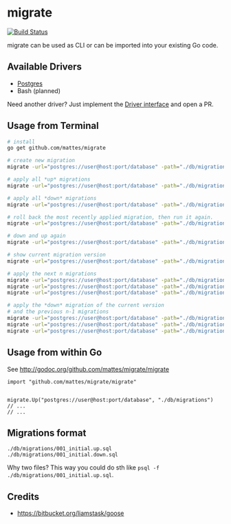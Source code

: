 # migrate

[![Build Status](https://travis-ci.org/mattes/migrate.svg?branch=master)](https://travis-ci.org/mattes/migrate)

migrate can be used as CLI or can be imported into your existing Go code.


## Available Drivers

 * [Postgres](https://github.com/mattes/migrate/tree/master/driver/postgres)
 * Bash (planned)

Need another driver? Just implement the [Driver interface](http://godoc.org/github.com/mattes/migrate/driver#Driver) and open a PR.


## Usage from Terminal

```bash
# install
go get github.com/mattes/migrate

# create new migration
migrate -url="postgres://user@host:port/database" -path="./db/migrations" create

# apply all *up* migrations
migrate -url="postgres://user@host:port/database" -path="./db/migrations" up

# apply all *down* migrations
migrate -url="postgres://user@host:port/database" -path="./db/migrations" down

# roll back the most recently applied migration, then run it again.
migrate -url="postgres://user@host:port/database" -path="./db/migrations" redo

# down and up again
migrate -url="postgres://user@host:port/database" -path="./db/migrations" reset

# show current migration version
migrate -url="postgres://user@host:port/database" -path="./db/migrations" version

# apply the next n migrations
migrate -url="postgres://user@host:port/database" -path="./db/migrations" migrate +1
migrate -url="postgres://user@host:port/database" -path="./db/migrations" migrate +2
migrate -url="postgres://user@host:port/database" -path="./db/migrations" migrate +n

# apply the *down* migration of the current version 
# and the previous n-1 migrations
migrate -url="postgres://user@host:port/database" -path="./db/migrations" migrate -1
migrate -url="postgres://user@host:port/database" -path="./db/migrations" migrate -2
migrate -url="postgres://user@host:port/database" -path="./db/migrations" migrate -n
```


## Usage from within Go

See http://godoc.org/github.com/mattes/migrate/migrate

```golang
import "github.com/mattes/migrate/migrate"


migrate.Up("postgres://user@host:port/database", "./db/migrations")
// ... 
// ... 
```

## Migrations format

```
./db/migrations/001_initial.up.sql
./db/migrations/001_initial.down.sql
```

Why two files? This way you could do sth like ``psql -f ./db/migrations/001_initial.up.sql``.


## Credits

 * https://bitbucket.org/liamstask/goose